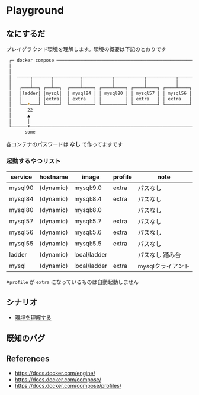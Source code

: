 # Playground
## なにするだ
プレイグラウンド環境を理解します。環境の概要は下記のとおりです

```sh
 ┌─ docker compose ──────────────────────────────────────────────────────┐ 
 │                                                                       │ 
 │                                                                       │ 
 │  ─────┬───────┬──────────┬───────────┬───────────┬───────────┬─────── │ 
 │       │       │          │           │           │           │        │ 
 │   ┌───┴──┐ ┌──┴──┐  ┌────┴────┐ ┌────┴────┐ ┌────┴────┐ ┌────┴────┐   │ 
 │   │ladder│ │mysql│  │ mysql84 │ │ mysql80 │ │ mysql57 │ │ mysql56 │   │ 
 │   │      │ │extra│  │ extra   │ │         │ │ extra   │ │ extra   │   │ 
 │   └──*───┘ └─────┘  └─────────┘ └─────────┘ └─────────┘ └─────────┘   │ 
 │      22                                                               │ 
 │      ▲                                                                │ 
 │      │                                                                │ 
 └──────*────────────────────────────────────────────────────────────────┘ 
       some                                                                                               
```
各コンテナのパスワードは **なし** で作ってますです  

### 起動するやつリスト 
| service | hostname  | image        | profile | note              |
| ------- | --------- | ------------ | ------- | ----------------- |
| mysql90 | (dynamic) | mysql:9.0    | extra   | パスなし          |
| mysql84 | (dynamic) | mysql:8.4    | extra   | パスなし          |
| mysql80 | (dynamic) | mysql:8.0    |         | パスなし          |
| mysql57 | (dynamic) | mysql:5.7    | extra   | パスなし          |
| mysql56 | (dynamic) | mysql:5.6    | extra   | パスなし          |
| mysql55 | (dynamic) | mysql:5.5    | extra   | パスなし          |
| ladder  | (dynamic) | local/ladder |         | パスなし 踏み台   |
| mysql   | (dynamic) | local/ladder | extra   | mysqlクライアント |

※`profile` が `extra` になっているものは自動起動しません  

## シナリオ
 * [環境を理解する](./scenario01/README.md)

## 既知のバグ

## References
* https://docs.docker.com/engine/
* https://docs.docker.com/compose/
* https://docs.docker.com/compose/profiles/